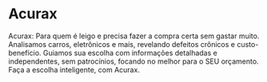 # Acurax
Acurax: Para quem é leigo e precisa fazer a compra certa sem gastar muito. Analisamos carros, eletrônicos e mais, revelando defeitos crônicos e custo-benefício. Guiamos sua escolha com informações detalhadas e independentes, sem patrocínios, focando no melhor para o SEU orçamento. Faça a escolha inteligente, com Acurax.
